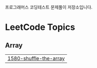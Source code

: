 프로그래머스 코딩테스트 문제풀이 저장소입니다.

<!---LeetCode Topics Start-->
# LeetCode Topics
## Array
|  |
| ------- |
| [1580-shuffle-the-array](https://github.com/Dom1046/CodeTest/tree/master/1580-shuffle-the-array) |
<!---LeetCode Topics End-->